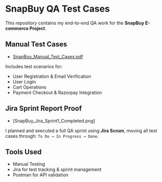 # SnapBuy QA Test Cases

This repository contains my end-to-end QA work for the **SnapBuy E-commerce Project**.

##  Manual Test Cases
-  [SnapBuy_Manual_Test_Cases.pdf](SnapBuy_Manual_Test_Cases.pdf)

Includes test scenarios for:
- User Registration & Email Verification
- User Login
- Cart Operations
- Payment Checkout & Razorpay Integration

##  Jira Sprint Report Proof
-  [SnapBuy_Jira_Sprint1_Completed.png]

I planned and executed a full QA sprint using **Jira Scrum**, moving all test cases through:
`To Do → In Progress → Done`.

##  Tools Used
- Manual Testing
- Jira for test tracking & sprint management
- Postman for API validation 

